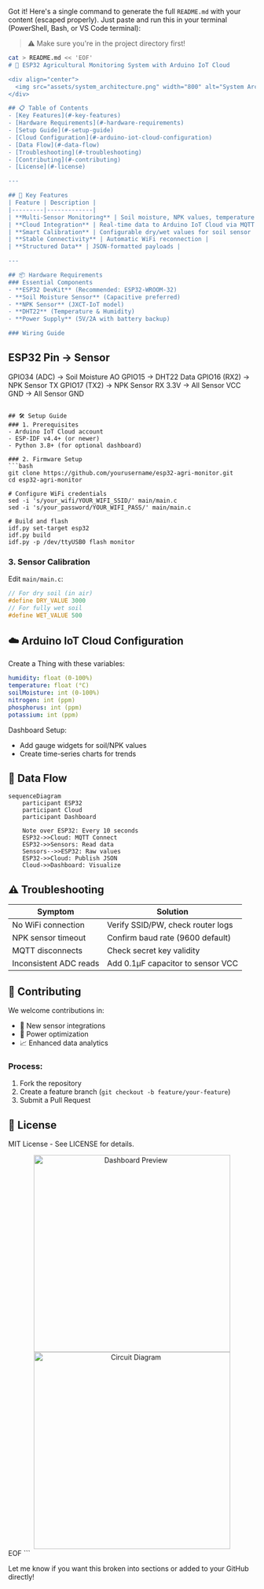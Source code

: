 Got it! Here's a single command to generate the full `README.md` with your content (escaped properly). Just paste and run this in your terminal (PowerShell, Bash, or VS Code terminal):

> ⚠️ Make sure you're in the project directory first!

```bash
cat > README.md << 'EOF'
# 🌱 ESP32 Agricultural Monitoring System with Arduino IoT Cloud

<div align="center">
  <img src="assets/system_architecture.png" width="800" alt="System Architecture">
</div>

## 📋 Table of Contents
- [Key Features](#-key-features)
- [Hardware Requirements](#-hardware-requirements)
- [Setup Guide](#-setup-guide)
- [Cloud Configuration](#-arduino-iot-cloud-configuration)
- [Data Flow](#-data-flow)
- [Troubleshooting](#-troubleshooting)
- [Contributing](#-contributing)
- [License](#-license)

---

## 🌟 Key Features
| Feature | Description |
|---------|-------------|
| **Multi-Sensor Monitoring** | Soil moisture, NPK values, temperature & humidity |
| **Cloud Integration** | Real-time data to Arduino IoT Cloud via MQTT |
| **Smart Calibration** | Configurable dry/wet values for soil sensor |
| **Stable Connectivity** | Automatic WiFi reconnection |
| **Structured Data** | JSON-formatted payloads |

---

## 📦 Hardware Requirements
### Essential Components
- **ESP32 DevKit** (Recommended: ESP32-WROOM-32)
- **Soil Moisture Sensor** (Capacitive preferred)
- **NPK Sensor** (JXCT-IoT model)
- **DHT22** (Temperature & Humidity)
- **Power Supply** (5V/2A with battery backup)

### Wiring Guide
```
ESP32 Pin    →  Sensor
-----------------------------
GPIO34 (ADC) → Soil Moisture AO
GPIO15       → DHT22 Data
GPIO16 (RX2) → NPK Sensor TX
GPIO17 (TX2) → NPK Sensor RX
3.3V         → All Sensor VCC
GND          → All Sensor GND
```

## 🛠️ Setup Guide
### 1. Prerequisites
- Arduino IoT Cloud account
- ESP-IDF v4.4+ (or newer)
- Python 3.8+ (for optional dashboard)

### 2. Firmware Setup
```bash
git clone https://github.com/yourusername/esp32-agri-monitor.git
cd esp32-agri-monitor

# Configure WiFi credentials
sed -i 's/your_wifi/YOUR_WIFI_SSID/' main/main.c
sed -i 's/your_password/YOUR_WIFI_PASS/' main/main.c

# Build and flash
idf.py set-target esp32
idf.py build
idf.py -p /dev/ttyUSB0 flash monitor
```

### 3. Sensor Calibration
Edit `main/main.c`:
```c
// For dry soil (in air)
#define DRY_VALUE 3000  
// For fully wet soil
#define WET_VALUE 500   
```

## ☁️ Arduino IoT Cloud Configuration
Create a Thing with these variables:
```yaml
humidity: float (0-100%)
temperature: float (°C)
soilMoisture: int (0-100%)
nitrogen: int (ppm)
phosphorus: int (ppm)
potassium: int (ppm)
```

Dashboard Setup:
- Add gauge widgets for soil/NPK values
- Create time-series charts for trends

## 🔄 Data Flow
```mermaid
sequenceDiagram
    participant ESP32
    participant Cloud
    participant Dashboard

    Note over ESP32: Every 10 seconds
    ESP32->>Cloud: MQTT Connect
    ESP32->>Sensors: Read data
    Sensors-->>ESP32: Raw values
    ESP32->>Cloud: Publish JSON
    Cloud->>Dashboard: Visualize
```

## ⚠️ Troubleshooting

| Symptom                | Solution                            |
|------------------------|-------------------------------------|
| No WiFi connection     | Verify SSID/PW, check router logs   |
| NPK sensor timeout     | Confirm baud rate (9600 default)    |
| MQTT disconnects       | Check secret key validity           |
| Inconsistent ADC reads | Add 0.1μF capacitor to sensor VCC   |

## 🤝 Contributing
We welcome contributions in:
- 🌿 New sensor integrations
- 🔋 Power optimization
- 📈 Enhanced data analytics

### Process:
1. Fork the repository
2. Create a feature branch (`git checkout -b feature/your-feature`)
3. Submit a Pull Request

## 📜 License
MIT License - See LICENSE for details.

<div align="center">
  <img src="assets/dashboard_preview.png" width="400" alt="Dashboard Preview"> 
  <img src="assets/circuit_diagram.png" width="400" alt="Circuit Diagram">
</div>
EOF
```

Let me know if you want this broken into sections or added to your GitHub directly!
